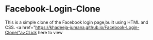 # Facebook-Login-Clone
This is a simple clone of the Facebook login page,built using HTML and CSS.
<a
href="https://khadeeja-jumana.github.io/Facebook-Login-Clone/"a>CLick here to view
</a>

